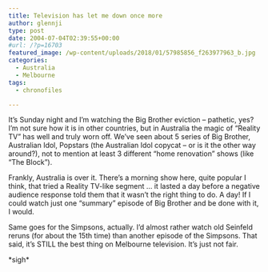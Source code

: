 ```yaml
---
title: Television has let me down once more
author: glennji
type: post
date: 2004-07-04T02:39:55+00:00
#url: /?p=16703
featured_image: /wp-content/uploads/2018/01/57985856_f263977963_b.jpg
categories:
  - Australia
  - Melbourne
tags:
  - chronofiles

---
```

<p class="date-header">
  It&#8217;s Sunday night and I&#8217;m watching the Big Brother eviction &#8211; pathetic, yes? I&#8217;m not sure how it is in other countries, but in Australia the magic of &#8220;Reality TV&#8221; has well and truly worn off. We&#8217;ve seen about 5 series of Big Brother, Australian Idol, Popstars (the Australian Idol copycat &#8211; or is it the other way around?), not to mention at least 3 different &#8220;home renovation&#8221; shows (like &#8220;The Block&#8221;).
</p>

<p class="date-header">
  <span style="font-family: -apple-system, BlinkMacSystemFont, 'Segoe UI', Roboto, Oxygen-Sans, Ubuntu, Cantarell, 'Helvetica Neue', sans-serif;">Frankly, Australia is over it. There&#8217;s a morning show here, quite popular I think, that tried a Reality TV-like segment &#8230; it lasted a day before a negative audience response told them that it wasn&#8217;t the right thing to do. A day! If I could watch just one &#8220;summary&#8221; episode of Big Brother and be done with it, I would.</span>
</p>

<p class="date-header">
  <span style="font-family: -apple-system, BlinkMacSystemFont, 'Segoe UI', Roboto, Oxygen-Sans, Ubuntu, Cantarell, 'Helvetica Neue', sans-serif;">Same goes for the Simpsons, actually. I&#8217;d almost rather watch old Seinfeld reruns (for about the 15th time) than another episode of the Simpsons. That said, it&#8217;s STILL the best thing on Melbourne television. It&#8217;s just not fair.</span>
</p>

<p class="date-header">
  <span style="font-family: -apple-system, BlinkMacSystemFont, 'Segoe UI', Roboto, Oxygen-Sans, Ubuntu, Cantarell, 'Helvetica Neue', sans-serif;">*sigh*</span>
</p>
